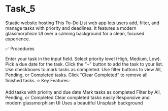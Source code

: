 # Task_5
Staatic website hosting
This To-Do List web app lets users add, filter, and manage tasks with priority and deadlines. It features a modern glassmorphism UI over a calming background for a clean, focused experience.

✅ Procedures

Enter your task in the input field.
Select priority level (High, Medium, Low).
Pick a due date for the task.
Click the “+” button to add the task to your list.
Use checkboxes to mark tasks as completed.
Use filter buttons to view All, Pending, or Completed tasks.
Click “Clear Completed” to remove all finished tasks.
⭐ Key Features:

Add tasks with priority and due date
Mark tasks as completed
Filter by All, Pending, or Completed
Clear completed tasks easily
Responsive and modern glassmorphism UI
Uses a beautiful Unsplash background
